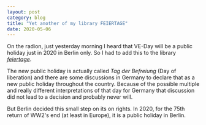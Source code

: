 ```yaml
---
layout: post
category: blog
title: "Yet another of my library FEIERTAGE"
date: 2020-05-06
---
```


On the radion, just yesterday morning I heard that VE-Day will be a public holiday just in 2020 in Berlin only. So I had to add this to the library [_feiertage_](https://github.com/wlbr/feiertage).

The new public holiday is actually called _Tag der Befreiung_ (Day of liberation) and there are some discussions in Germany to declare that as a new public holiday throughout the country. Because of the possible multiple and really different interpretations of that day for Germany that discussion did not lead to a decision and probably never will.

But Berlin decided this small step on its on rights. In 2020, for the 75th return of WW2's end (at least in Europe), it is a public holiday in Berlin.
  